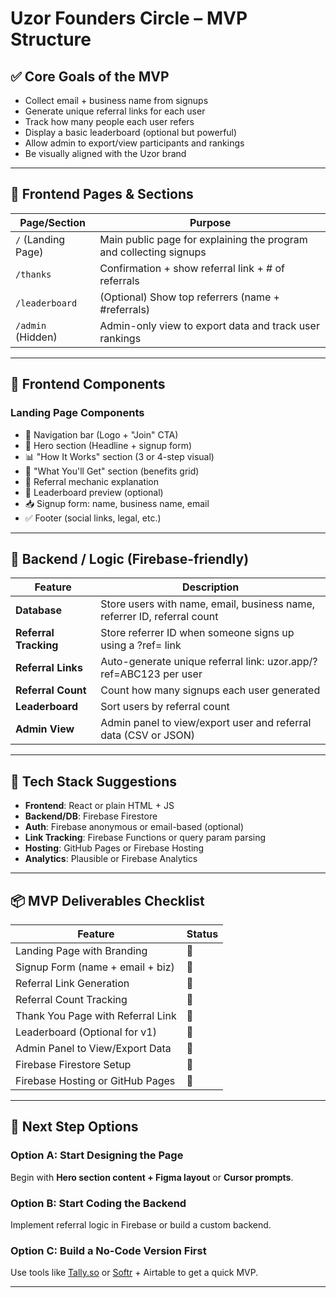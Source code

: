 # Uzor Founders Circle – MVP Structure

## ✅ Core Goals of the MVP

- Collect email + business name from signups  
- Generate unique referral links for each user  
- Track how many people each user refers  
- Display a basic leaderboard (optional but powerful)  
- Allow admin to export/view participants and rankings  
- Be visually aligned with the Uzor brand  

---

## 🧱 Frontend Pages & Sections

| Page/Section         | Purpose                                                                 |
|----------------------|-------------------------------------------------------------------------|
| `/` (Landing Page)   | Main public page for explaining the program and collecting signups     |
| `/thanks`            | Confirmation + show referral link + # of referrals                     |
| `/leaderboard`       | (Optional) Show top referrers (name + #referrals)                      |
| `/admin` (Hidden)    | Admin-only view to export data and track user rankings                 |

---

## 🧩 Frontend Components

### Landing Page Components

- 🧭 Navigation bar (Logo + "Join" CTA)  
- 🎯 Hero section (Headline + signup form)  
- 📊 "How It Works" section (3 or 4-step visual)  
- 🎁 "What You'll Get" section (benefits grid)  
- 🔁 Referral mechanic explanation  
- 🥇 Leaderboard preview (optional)  
- 📥 Signup form: name, business name, email  
- ✅ Footer (social links, legal, etc.)

---

## 🔧 Backend / Logic (Firebase-friendly)

| Feature               | Description                                                                 |
|-----------------------|-----------------------------------------------------------------------------|
| **Database**          | Store users with name, email, business name, referrer ID, referral count    |
| **Referral Tracking** | Store referrer ID when someone signs up using a ?ref= link                |
| **Referral Links**    | Auto-generate unique referral link: uzor.app/?ref=ABC123 per user         |
| **Referral Count**    | Count how many signups each user generated                                 |
| **Leaderboard**       | Sort users by referral count                                                |
| **Admin View**        | Admin panel to view/export user and referral data (CSV or JSON)            |

---

## 🔑 Tech Stack Suggestions

- **Frontend**: React or plain HTML + JS  
- **Backend/DB**: Firebase Firestore  
- **Auth**: Firebase anonymous or email-based (optional)  
- **Link Tracking**: Firebase Functions or query param parsing  
- **Hosting**: GitHub Pages or Firebase Hosting  
- **Analytics**: Plausible or Firebase Analytics  

---

## 📦 MVP Deliverables Checklist

| Feature                             | Status |
|-------------------------------------|--------|
| Landing Page with Branding          | 🔲     |
| Signup Form (name + email + biz)    | 🔲     |
| Referral Link Generation            | 🔲     |
| Referral Count Tracking             | 🔲     |
| Thank You Page with Referral Link   | 🔲     |
| Leaderboard (Optional for v1)       | 🔲     |
| Admin Panel to View/Export Data     | 🔲     |
| Firebase Firestore Setup            | 🔲     |
| Firebase Hosting or GitHub Pages    | 🔲     |

---

## 👣 Next Step Options

### Option A: Start Designing the Page
Begin with **Hero section content + Figma layout** or **Cursor prompts**.

### Option B: Start Coding the Backend
Implement referral logic in Firebase or build a custom backend.

### Option C: Build a No-Code Version First
Use tools like [Tally.so](https://tally.so/) or [Softr](https://softr.io/) + Airtable to get a quick MVP.

--- 